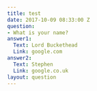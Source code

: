 ```yaml
---
title: test
date: 2017-10-09 08:33:00 Z
question:
- What is your name?
answer1:
  Text: Lord Buckethead
  Link: google.com
answer2:
  Text: Stephen
  Link: google.co.uk
layout: question
---
```



